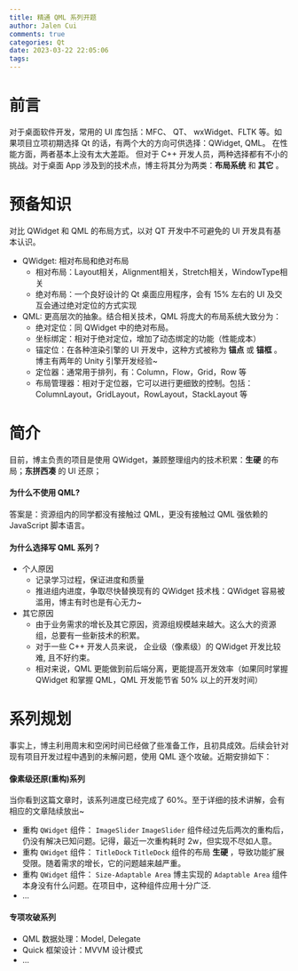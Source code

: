 ```yaml
---
title: 精通 QML 系列开题
author: Jalen Cui
comments: true
categories: Qt
date: 2023-03-22 22:05:06
tags:
---
```



# 前言
对于桌面软件开发，常用的 UI 库包括：MFC、 QT、 wxWidget、FLTK 等。如果项目立项初期选择 Qt 的话，有两个大的方向可供选择：QWidget, QML。 在性能方面，两者基本上没有太大差距。 但对于 C++ 开发人员，两种选择都有不小的挑战。对于桌面 App 涉及到的技术点，博主将其分为两类：__布局系统__ 和 __其它__ 。 

# 预备知识
对比 QWidget 和 QML 的布局方式，以对 QT 开发中不可避免的 UI 开发具有基本认识。
* QWidget: 相对布局和绝对布局 
    + 相对布局：Layout相关，Alignment相关，Stretch相关，WindowType相关
    + 绝对布局：一个良好设计的 Qt 桌面应用程序，会有 15% 左右的 UI 及交互会通过绝对定位的方式实现
* QML: 更高层次的抽象。结合相关技术，QML 将庞大的布局系统大致分为：
    + 绝对定位：同 QWidget 中的绝对布局。
    + 坐标绑定：相对于绝对定位，增加了动态绑定的功能（性能成本）
    + 锚定位：在各种渲染引擎的 UI 开发中，这种方式被称为 __锚点__ 或 __锚框__ 。博主有两年的 Unity 引擎开发经验~
    + 定位器：通常用于排列，有：Column，Flow，Grid，Row 等
    + 布局管理器：相对于定位器，它可以进行更细致的控制。包括：ColumnLayout，GridLayout，RowLayout，StackLayout 等

# 简介
目前，博主负责的项目是使用 QWidget，兼顾整理组内的技术积累：__生硬__ 的布局；__东拼西凑__ 的 UI 还原；
#### 为什么不使用 QML? 
答案是：资源组内的同学都没有接触过 QML，更没有接触过 QML 强依赖的 JavaScript 脚本语言。
#### 为什么选择写 QML 系列？
* 个人原因
    + 记录学习过程，保证进度和质量
    + 推进组内进度，争取尽快替换现有的 QWidget 技术栈：QWidget 容易被滥用，博主有时也是有心无力~
* 其它原因
    + 由于业务需求的增长及其它原因，资源组规模越来越大。这么大的资源组，总要有一些新技术的积累。
    + 对于一些 C++ 开发人员来说， 企业级（像素级）的 QWidget 开发比较难, 且不好约束。
    + 相对来说，QML 更能做到前后端分离，更能提高开发效率（如果同时掌握 QWidget 和掌握 QML，QML 开发能节省 50% 以上的开发时间）

# 系列规划
事实上，博主利用周末和空闲时间已经做了些准备工作，且初具成效。后续会针对现有项目开发过程中遇到的未解问题，使用 QML 逐个攻破。近期安排如下：
#### 像素级还原(重构)系列
当你看到这篇文章时，该系列进度已经完成了 60%。至于详细的技术讲解，会有相应的文章陆续放出~
* 重构 `QWidget` 组件： `ImageSlider`
`ImageSlider` 组件经过先后两次的重构后，仍没有解决已知问题。记得，最近一次重构耗时 2w，但实现不尽如人意。
* 重构 `QWidget` 组件： `TitleDock`
`TitleDock` 组件的布局 __生硬__ ，导致功能扩展受限。随着需求的增长，它的问题越来越严重。
* 重构 `QWidget` 组件： `Size-Adaptable Area`
博主实现的 `Adaptable Area` 组件本身没有什么问题。在项目中，这种组件应用十分广泛.
* ...

#### 专项攻破系列
* QML 数据处理：Model, Delegate
* Quick 框架设计：MVVM 设计模式
* ...